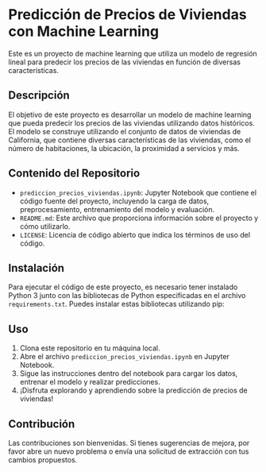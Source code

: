 # Predicción de Precios de Viviendas con Machine Learning

Este es un proyecto de machine learning que utiliza un modelo de regresión lineal para predecir los precios de las viviendas en función de diversas características.

## Descripción

El objetivo de este proyecto es desarrollar un modelo de machine learning que pueda predecir los precios de las viviendas utilizando datos históricos. El modelo se construye utilizando el conjunto de datos de viviendas de California, que contiene diversas características de las viviendas, como el número de habitaciones, la ubicación, la proximidad a servicios y más.

## Contenido del Repositorio

- `prediccion_precios_viviendas.ipynb`: Jupyter Notebook que contiene el código fuente del proyecto, incluyendo la carga de datos, preprocesamiento, entrenamiento del modelo y evaluación.
- `README.md`: Este archivo que proporciona información sobre el proyecto y cómo utilizarlo.
- `LICENSE`: Licencia de código abierto que indica los términos de uso del código.

## Instalación

Para ejecutar el código de este proyecto, es necesario tener instalado Python 3 junto con las bibliotecas de Python especificadas en el archivo `requirements.txt`. Puedes instalar estas bibliotecas utilizando pip:


## Uso

1. Clona este repositorio en tu máquina local.
2. Abre el archivo `prediccion_precios_viviendas.ipynb` en Jupyter Notebook.
3. Sigue las instrucciones dentro del notebook para cargar los datos, entrenar el modelo y realizar predicciones.
4. ¡Disfruta explorando y aprendiendo sobre la predicción de precios de viviendas!

## Contribución

Las contribuciones son bienvenidas. Si tienes sugerencias de mejora, por favor abre un nuevo problema o envía una solicitud de extracción con tus cambios propuestos.
